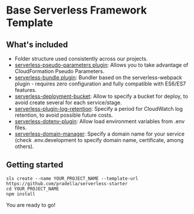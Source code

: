 # Base Serverless Framework Template

## What's included

- Folder structure used consistently across our projects.
- [serverless-pseudo-parameters plugin](https://www.npmjs.com/package/serverless-pseudo-parameters): Allows you to take advantage of CloudFormation Pseudo Parameters.
- [serverless-bundle plugin](https://www.npmjs.com/package/serverless-pseudo-parameters): Bundler based on the serverless-webpack plugin - requires zero configuration and fully compatible with ES6/ES7 features.
- [serverless-deployment-bucket](https://www.npmjs.com/package/serverless-deployment-bucket): Allow to specify a bucket for deploy, to avoid create several for each service/stage.
- [serverless-plugin-log-retention](https://www.npmjs.com/package/serverless-plugin-log-retention): Specify a period for CloudWatch log retention, to avoid possible future costs.
- [serverless-dotenv-plugin](https://www.npmjs.com/package/serverless-dotenv-plugin): Allow load environment variables from .env files.
- [serverless-domain-manager](https://www.npmjs.com/package/serverless-domain-manager): Specify a domain name for your service (check .env.development to specify domain name, certificate, among others).

## Getting started

```
sls create --name YOUR_PROJECT_NAME --template-url https://github.com/pradella/serverless-starter
cd YOUR_PROJECT_NAME
npm install
```

You are ready to go!
